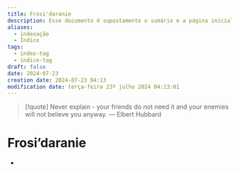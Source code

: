 ```yaml
---
title: Frosi'daranie
description: Esse documento é supostamente o sumário e a página inicial de todo o meu site baseado nas anotações do Obsidian.
aliases:
  - indexação
  - Índice
tags:
  - index-tag
  - indice-tag
draft: false
date: 2024-07-23
creation date: 2024-07-23 04:13
modification date: terça-feira 23º julho 2024 04:13:01
---
```


> [!quote] Never explain - your friends do not need it and your enemies will not believe you anyway.
> — Elbert Hubbard



# Frosi’daranie
- 
